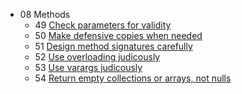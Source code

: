 * 08 Methods
  * 49 [Check parameters for validity](49-check-parameters-for-validity.html)
  * 50 [Make defensive copies when needed](50-make-defensive-copies-when-needed.html)
  * 51 [Design method signatures carefully](51-design-method-signatures-carefully.html)
  * 52 [Use overloading judicously](52-use-overloading-judicously.html)
  * 53 [Use varargs judicously](53-use-varargs-judicously.html)
  * 54 [Return empty collections or arrays, not nulls](54-return-empty-collections-or-arrays-not-nulls.html)

